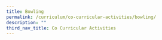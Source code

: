 ```yaml
---
title: Bowling
permalink: /curriculum/co-curricular-activities/bowling/
description: ""
third_nav_title: Co Curricular Activities
---
```

